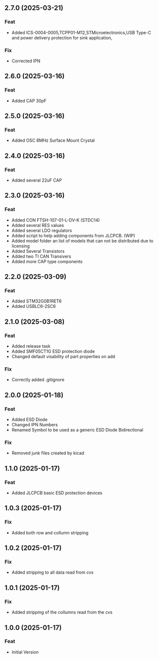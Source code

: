 ## 2.7.0 (2025-03-21)

### Feat

- Added ICS-0004-0005,TCPP01-M12,STMicroelectronics,USB Type-C and power delivery protection for sink application,

### Fix

- Corrected IPN

## 2.6.0 (2025-03-16)

### Feat

- Added CAP 30pF

## 2.5.0 (2025-03-16)

### Feat

- Added OSC 8MHz Surface Mount Crystal

## 2.4.0 (2025-03-16)

### Feat

- Added several 22uF CAP

## 2.3.0 (2025-03-16)

### Feat

- Added CON FTSH-107-01-L-DV-K (STDC14)
- Added several RES values
- Added several LDO regulators
- Added script to help adding components from JLCPCB. (WIP)
- Added model folder an list of models that can not be distributed due to licensing
- Added Several Transistors
- Added two TI CAN Transivers
- Added more CAP type components

## 2.2.0 (2025-03-09)

### Feat

- Added STM32G0B1RET6
- Added USBLC6-2SC6

## 2.1.0 (2025-03-08)

### Feat

- Added release task
- Added SMF05CT1G ESD protection diode
- Changed default visability of part properties on add

### Fix

- Correctly added .gitignore

## 2.0.0 (2025-01-18)

### Feat

- Added ESD Diode
- Changed IPN Numbers
- Renamed Symbol to be used as a generic ESD Diode Bidirectional

### Fix

- Removed junk files created by kicad

## 1.1.0 (2025-01-17)

### Feat

- Added JLCPCB basic ESD protection devices

## 1.0.3 (2025-01-17)

### Fix

- Added  both row and collumn stripping

## 1.0.2 (2025-01-17)

### Fix

- Added stripping to all data read from cvs

## 1.0.1 (2025-01-17)

### Fix

- Added stripping of the collumns read from the cvs

## 1.0.0 (2025-01-17)

### Feat

- Initial Version

